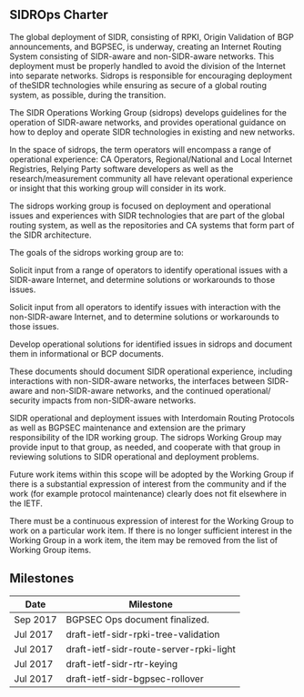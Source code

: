 ## SIDROps Charter

The global deployment of SIDR, consisting of RPKI, Origin Validation of
BGP announcements, and BGPSEC, is underway, creating an Internet
Routing System consisting of SIDR-aware and non-SIDR-aware networks.
This deployment must be properly handled to avoid the division of
the Internet into separate networks. Sidrops is responsible for
encouraging deployment of theSIDR technologies while ensuring as secure
of a global routing system, as possible, during the transition.

The SIDR Operations Working Group (sidrops) develops guidelines for
the operation of SIDR-aware networks, and provides operational guidance
on how to deploy and operate SIDR technologies in existing and new
networks.

In the space of sidrops, the term operators will encompass a range
of operational experience: CA Operators, Regional/National and Local
Internet Registries, Relying Party software developers as well as the
research/measurement community all have relevant operational experience
or insight that this working group will consider in its work.

The sidrops working group is focused on deployment and operational
issues and experiences with SIDR technologies that are part of the
global routing system, as well as the repositories and CA systems that
form part of the SIDR architecture.

The goals of the sidrops working group are to:

Solicit input from a range of operators to identify operational
issues with a SIDR-aware Internet, and determine solutions or
workarounds to those issues.

Solicit input from all operators to identify
issues with interaction with the non-SIDR-aware Internet,
and to determine solutions or workarounds to those issues.

Develop operational solutions for identified issues in sidrops and
document them in informational or BCP documents.

These documents should document SIDR operational experience, including
interactions with non-SIDR-aware networks, the interfaces between SIDR-
aware and non-SIDR-aware networks, and the continued operational/
security impacts from non-SIDR-aware networks.

SIDR operational and deployment issues with Interdomain Routing
Protocols as well as BGPSEC maintenance and extension are the
primary responsibility of the IDR working group. The sidrops Working
Group may provide input to that group, as needed, and cooperate with
that group in reviewing solutions to SIDR operational and deployment
problems.

Future work items within this scope will be adopted by the Working
Group if there is a substantial expression of interest from
the community and if the work (for example protocol maintenance)
clearly does not fit elsewhere in the IETF.

There must be a continuous expression of interest for the Working
Group to work on a particular work item. If there is no longer
sufficient interest in the Working Group in a work item, the item
may be removed from the list of Working Group items.


## Milestones

| Date | Milestone |
| --- | --- | 
| Sep 2017 |BGPSEC Ops document finalized.	
| Jul 2017 | draft-ietf-sidr-rpki-tree-validation	
| Jul 2017 | draft-ietf-sidr-route-server-rpki-light	
| Jul 2017 | draft-ietf-sidr-rtr-keying	
| Jul 2017 | draft-ietf-sidr-bgpsec-rollover